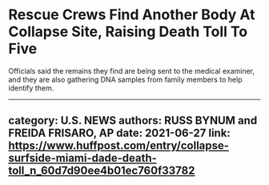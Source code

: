 # Rescue Crews Find Another Body At Collapse Site, Raising Death Toll To Five

Officials said the remains they find are being sent to the medical examiner, and they are also gathering DNA samples from family members to help identify them.

---
category: U.S. NEWS
authors: RUSS BYNUM and FREIDA FRISARO, AP
date: 2021-06-27
link: https://www.huffpost.com/entry/collapse-surfside-miami-dade-death-toll_n_60d7d90ee4b01ec760f33782
---
